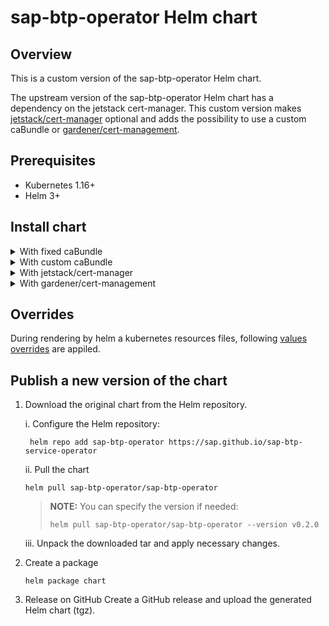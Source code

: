 # sap-btp-operator Helm chart

## Overview

This is a custom version of the sap-btp-operator Helm chart.

The upstream version of the sap-btp-operator Helm chart has a dependency on the jetstack cert-manager. This custom version makes [jetstack/cert-manager](https://github.com/jetstack/cert-manager) optional and adds the possibility to use a custom caBundle or [gardener/cert-management](https://github.com/gardener/cert-management).

## Prerequisites

* Kubernetes 1.16+
* Helm 3+

## Install chart

<details>
<summary>With fixed caBundle</summary>

helm install sap-btp-operator . \
    --atomic \
    --create-namespace \
    --namespace=sap-btp-operator \
    --set manager.secret.clientid="<fill in>" \
    --set manager.secret.clientsecret="<fill in>" \
    --set manager.secret.url="<fill in>" \
    --set manager.secret.tokenurl="<fill in>" \
    --set cluster.id="<fill in>"

</details>

<details>
<summary>With custom caBundle</summary>

helm install sap-btp-operator . \
    --atomic \
    --create-namespace \
    --namespace=sap-btp-operator \
    --set manager.secret.clientid="<fill in>" \
    --set manager.secret.clientsecret="<fill in>" \
    --set manager.secret.url="<fill in>" \
    --set manager.secret.tokenurl="<fill in>" \
    --set manager.certificates.selfSigned.caBundle="${CABUNDLE}" \
    --set manager.certificates.selfSigned.crt="${SERVERCRT}" \
    --set manager.certificates.selfSigned.key="${SERVERKEY}" \
    --set cluster.id="<fill in>"

</details>

<details>
<summary>With jetstack/cert-manager</summary>

helm install sap-btp-operator . \
    --atomic \
    --create-namespace \
    --namespace=sap-btp-operator \
    --set manager.secret.clientid="<fill in>" \
    --set manager.secret.clientsecret="<fill in>" \
    --set manager.secret.url="<fill in>" \
    --set manager.secret.tokenurl="<fill in>" \
    --set manager.certificates.certManager=true \
    --set cluster.id="<fill in>"
  
  </details>

<details>
<summary>With gardener/cert-management</summary>

helm template sap-btp-operator . \
    --atomic \
    --create-namespace \
    --namespace=sap-btp-operator \
    --set manager.secret.clientid="<fill in>" \
    --set manager.secret.clientsecret="<fill in>" \
    --set manager.secret.url="<fill in>" \
    --set manager.secret.tokenurl="<fill in>" \
    --set manager.certificates.certManagement.caBundle="${CABUNDLE}" \
    --set manager.certificates.certManagement.crt=${CACRT} \
    --set manager.certificates.certManagement.key=${CAKEY} \
    --set cluster.id="<fill in>"

</details>


## Overrides
During rendering by helm a kubernetes resources files, following [values overrides](https://github.com/kyma-project/btp-manager/blob/main/module-chart/overrides.yaml) are appiled.

## Publish a new version of the chart
1.  Download the original chart from the Helm repository.  
   
     i. Configure the Helm repository:
    ```
     helm repo add sap-btp-operator https://sap.github.io/sap-btp-service-operator
    ```  
    ii. Pull the chart

    ```
    helm pull sap-btp-operator/sap-btp-operator
    ```
    > **NOTE:** You can specify the version if needed:
    >```
    >helm pull sap-btp-operator/sap-btp-operator --version v0.2.0
    >```

    iii. Unpack the downloaded tar and apply necessary changes.

1. Create a package
   ```
   helm package chart 
   ```
1. Release on GitHub
Create a GitHub release and upload the generated Helm chart (tgz).